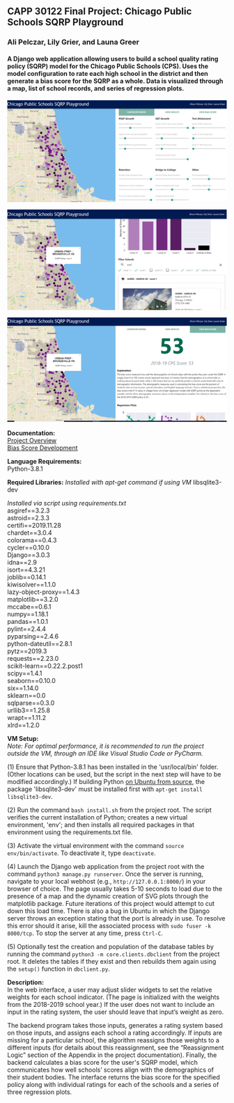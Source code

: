 ## CAPP 30122 Final Project: Chicago Public Schools SQRP Playground
### Ali Pelczar, Lily Grier, and Launa Greer
 
#### A Django web application allowing users to build a school quality rating policy (SQRP) model for the Chicago Public Schools (CPS). Uses the model configuration to rate each high school in the district and then generate a bias score for the SQRP as a whole.  Data is visualized through a map, list of school records, and series of regression plots.

![alt text](sqrp/static/img/Configure_Model.JPG "Configure Model")

![alt text](sqrp/static/img/View_Results.JPG "View Results")

![alt text](sqrp/static/img/View_Bias_Score.JPG "View Bias Score")

**Documentation:**  
[Project Overview](apelczar-launagreer-lilygrier.pdf)  
[Bias Score Development](core/docs/bias_score_dev.pdf)

**Language Requirements:**  
Python-3.8.1

**Required Libraries:**
*Installed with apt-get command if using VM* 
libsqlite3-dev

*Installed via script using requirements.txt*  
asgiref==3.2.3  
astroid==2.3.3  
certifi==2019.11.28  
chardet==3.0.4  
colorama==0.4.3  
cycler==0.10.0  
Django==3.0.3  
idna==2.9  
isort==4.3.21  
joblib==0.14.1  
kiwisolver==1.1.0  
lazy-object-proxy==1.4.3  
matplotlib==3.2.0  
mccabe==0.6.1  
numpy==1.18.1  
pandas==1.0.1  
pylint==2.4.4  
pyparsing==2.4.6  
python-dateutil==2.8.1  
pytz==2019.3  
requests==2.23.0  
scikit-learn==0.22.2.post1  
scipy==1.4.1  
seaborn==0.10.0  
six==1.14.0  
sklearn==0.0  
sqlparse==0.3.0  
urllib3==1.25.8  
wrapt==1.11.2  
xlrd==1.2.0

**VM Setup:**  
*Note: For optimal performance, it is recommended to run the project outside the VM, through an IDE like Visual Studio Code or PyCharm.*

(1) Ensure that Python-3.8.1 has been installed in the 'usr/local/bin' folder.
(Other locations can be used, but the script in the next step will have to be
modified accordingly.) If building Python [on Ubuntu from source](https://linuxize.com/post/how-to-install-python-3-7-on-ubuntu-18-04/),
the package 'libsqlite3-dev' must be installed first with `apt-get install libsqlite3-dev`.

(2) Run the command `bash install.sh` from the project root. The script verifies the
current installation of Python; creates a new virtual environment, 'env'; and
then installs all required packages in that environment using the requirements.txt file.

(3) Activate the virtual environment with the command `source env/bin/activate`.
To deactivate it, type `deactivate`.

(4) Launch the Django web application from the project root with the
command `python3 manage.py runserver`. Once the server is running,
navigate to your local webhost (e.g., `http://127.0.0.1:8000/`) in your browser of 
choice. The page usually takes 5-10 seconds to load due to the presence of a 
map and the dynamic creation of SVG plots through the matplotlib package. Future
iterations of this project would attempt to cut down this load time. There is 
also a bug in Ubuntu in which the Django server throws an exception stating that 
the port is already in use. To resolve this error should it arise, kill the 
associated process with `sudo fuser -k 8000/tcp`. To stop the server at any 
time, press `Ctrl-C`.

(5) Optionally test the creation and population of the database tables by 
running the command `python3 -m core.clients.dbclient` from the project root.
It deletes the tables if they exist and then rebuilds them again using the 
`setup()` function in `dbclient.py`.

**Description:**  
In the web interface, a user may adjust slider widgets to set the 
relative weights for each school indicator. (The page is initialized with the
weights from the 2018-2019 school year.) If the user does not want to include an
input in the rating system, the user should leave that input’s weight as zero.

The backend program takes those inputs, generates a rating system based on those
inputs, and assigns each school a rating accordingly. If inputs are missing for
a particular school, the algorithm reassigns those weights to a different inputs
(for details about this reassignment, see the “Reassignment Logic” section of
the Appendix in the project documentation). Finally, the backend calculates 
a bias score for the user's SQRP model, which communicates how well schools’ 
scores align with the demographics of their student bodies. The interface 
returns the bias score for the specified policy along with individual ratings 
for each of the schools and a series of three regression plots.